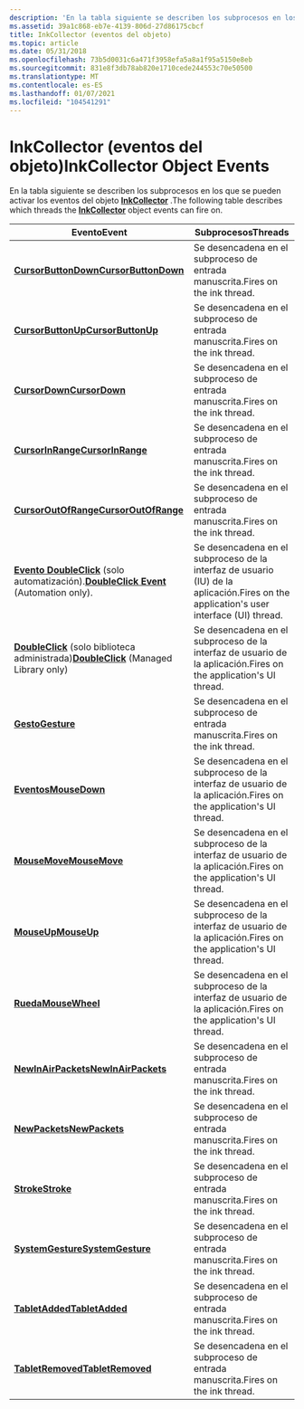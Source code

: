 ```yaml
---
description: 'En la tabla siguiente se describen los subprocesos en los que se pueden activar los eventos del objeto InkCollector. EventThreadsCursorButtonDownFires en el subproceso de entrada manuscrita. CursorButtonUpFires en el subproceso de entrada manuscrita. CursorDownFires en el subproceso de entrada manuscrita. CursorInRangeFires en el subproceso de entrada manuscrita. CursorOutOfRangeFires en el subproceso de entrada manuscrita. Evento DoubleClick (solo automatización). Se desencadena en el subproceso de la interfaz de usuario (IU) de la aplicación. DoubleClick (solo biblioteca administrada) se desencadena en el subproceso de la interfaz de usuario de la aplicación. GestureFires en el subproceso de entrada manuscrita. MouseDownFires en el subproceso de la interfaz de usuario de la aplicación. MouseMoveFires en el subproceso de la interfaz de usuario de la aplicación. MouseUpFires en el subproceso de la interfaz de usuario de la aplicación. MouseWheelFires en el subproceso de la interfaz de usuario de la aplicación. NewInAirPacketsFires en el subproceso de entrada manuscrita. NewPacketsFires en el subproceso de entrada manuscrita. StrokeFires en la entrada manuscrita thread.SystemGestureFires en el subproceso de entrada manuscrita. TabletAddedFires en el subproceso de entrada manuscrita. TabletRemovedFires en el subproceso de entrada manuscrita. '
ms.assetid: 39a1c868-eb7e-4139-806d-27d86175cbcf
title: InkCollector (eventos del objeto)
ms.topic: article
ms.date: 05/31/2018
ms.openlocfilehash: 73b5d0031c6a471f3958efa5a8a1f95a5150e8eb
ms.sourcegitcommit: 831e8f3db78ab820e1710cede244553c70e50500
ms.translationtype: MT
ms.contentlocale: es-ES
ms.lasthandoff: 01/07/2021
ms.locfileid: "104541291"
---
```

# <a name="inkcollector-object-events"></a><span data-ttu-id="e8db8-103">InkCollector (eventos del objeto)</span><span class="sxs-lookup"><span data-stu-id="e8db8-103">InkCollector Object Events</span></span>

<span data-ttu-id="e8db8-104">En la tabla siguiente se describen los subprocesos en los que se pueden activar los eventos del objeto [**InkCollector**](inkcollector-class.md) .</span><span class="sxs-lookup"><span data-stu-id="e8db8-104">The following table describes which threads the [**InkCollector**](inkcollector-class.md) object events can fire on.</span></span>



| <span data-ttu-id="e8db8-105">Evento</span><span class="sxs-lookup"><span data-stu-id="e8db8-105">Event</span></span>                                                                              | <span data-ttu-id="e8db8-106">Subprocesos</span><span class="sxs-lookup"><span data-stu-id="e8db8-106">Threads</span></span>                                                           |
|------------------------------------------------------------------------------------|-------------------------------------------------------------------|
| [<span data-ttu-id="e8db8-107">**CursorButtonDown**</span><span class="sxs-lookup"><span data-stu-id="e8db8-107">**CursorButtonDown**</span></span>](inkcollector-cursorbuttondown.md)                          | <span data-ttu-id="e8db8-108">Se desencadena en el subproceso de entrada manuscrita.</span><span class="sxs-lookup"><span data-stu-id="e8db8-108">Fires on the ink thread.</span></span><br/>                               |
| [<span data-ttu-id="e8db8-109">**CursorButtonUp**</span><span class="sxs-lookup"><span data-stu-id="e8db8-109">**CursorButtonUp**</span></span>](inkcollector-cursorbuttonup.md)                              | <span data-ttu-id="e8db8-110">Se desencadena en el subproceso de entrada manuscrita.</span><span class="sxs-lookup"><span data-stu-id="e8db8-110">Fires on the ink thread.</span></span><br/>                               |
| [<span data-ttu-id="e8db8-111">**CursorDown**</span><span class="sxs-lookup"><span data-stu-id="e8db8-111">**CursorDown**</span></span>](inkcollector-cursordown.md)                                      | <span data-ttu-id="e8db8-112">Se desencadena en el subproceso de entrada manuscrita.</span><span class="sxs-lookup"><span data-stu-id="e8db8-112">Fires on the ink thread.</span></span><br/>                               |
| [<span data-ttu-id="e8db8-113">**CursorInRange**</span><span class="sxs-lookup"><span data-stu-id="e8db8-113">**CursorInRange**</span></span>](inkcollector-cursorinrange.md)                                | <span data-ttu-id="e8db8-114">Se desencadena en el subproceso de entrada manuscrita.</span><span class="sxs-lookup"><span data-stu-id="e8db8-114">Fires on the ink thread.</span></span><br/>                               |
| [<span data-ttu-id="e8db8-115">**CursorOutOfRange**</span><span class="sxs-lookup"><span data-stu-id="e8db8-115">**CursorOutOfRange**</span></span>](inkcollector-cursoroutofrange.md)                          | <span data-ttu-id="e8db8-116">Se desencadena en el subproceso de entrada manuscrita.</span><span class="sxs-lookup"><span data-stu-id="e8db8-116">Fires on the ink thread.</span></span><br/>                               |
| <span data-ttu-id="e8db8-117">[**Evento DoubleClick**](inkcollector-doubleclick.md) (solo automatización).</span><span class="sxs-lookup"><span data-stu-id="e8db8-117">[**DoubleClick Event**](inkcollector-doubleclick.md) (Automation only).</span></span>           | <span data-ttu-id="e8db8-118">Se desencadena en el subproceso de la interfaz de usuario (IU) de la aplicación.</span><span class="sxs-lookup"><span data-stu-id="e8db8-118">Fires on the application's user interface (UI) thread.</span></span><br/> |
| <span data-ttu-id="e8db8-119">[**DoubleClick**](/previous-versions/ms567614(v=vs.100)) (solo biblioteca administrada)</span><span class="sxs-lookup"><span data-stu-id="e8db8-119">[**DoubleClick**](/previous-versions/ms567614(v=vs.100)) (Managed Library only)</span></span> | <span data-ttu-id="e8db8-120">Se desencadena en el subproceso de la interfaz de usuario de la aplicación.</span><span class="sxs-lookup"><span data-stu-id="e8db8-120">Fires on the application's UI thread.</span></span><br/>                  |
| [<span data-ttu-id="e8db8-121">**Gesto**</span><span class="sxs-lookup"><span data-stu-id="e8db8-121">**Gesture**</span></span>](inkcollector-gesture.md)                                            | <span data-ttu-id="e8db8-122">Se desencadena en el subproceso de entrada manuscrita.</span><span class="sxs-lookup"><span data-stu-id="e8db8-122">Fires on the ink thread.</span></span><br/>                               |
| [<span data-ttu-id="e8db8-123">**Eventos**</span><span class="sxs-lookup"><span data-stu-id="e8db8-123">**MouseDown**</span></span>](inkcollector-mousedown.md)                                        | <span data-ttu-id="e8db8-124">Se desencadena en el subproceso de la interfaz de usuario de la aplicación.</span><span class="sxs-lookup"><span data-stu-id="e8db8-124">Fires on the application's UI thread.</span></span><br/>                  |
| [<span data-ttu-id="e8db8-125">**MouseMove**</span><span class="sxs-lookup"><span data-stu-id="e8db8-125">**MouseMove**</span></span>](inkcollector-mousemove.md)                                        | <span data-ttu-id="e8db8-126">Se desencadena en el subproceso de la interfaz de usuario de la aplicación.</span><span class="sxs-lookup"><span data-stu-id="e8db8-126">Fires on the application's UI thread.</span></span><br/>                  |
| [<span data-ttu-id="e8db8-127">**MouseUp**</span><span class="sxs-lookup"><span data-stu-id="e8db8-127">**MouseUp**</span></span>](inkcollector-mouseup.md)                                            | <span data-ttu-id="e8db8-128">Se desencadena en el subproceso de la interfaz de usuario de la aplicación.</span><span class="sxs-lookup"><span data-stu-id="e8db8-128">Fires on the application's UI thread.</span></span><br/>                  |
| [<span data-ttu-id="e8db8-129">**Rueda**</span><span class="sxs-lookup"><span data-stu-id="e8db8-129">**MouseWheel**</span></span>](inkcollector-mousewheel.md)                                      | <span data-ttu-id="e8db8-130">Se desencadena en el subproceso de la interfaz de usuario de la aplicación.</span><span class="sxs-lookup"><span data-stu-id="e8db8-130">Fires on the application's UI thread.</span></span><br/>                  |
| [<span data-ttu-id="e8db8-131">**NewInAirPackets**</span><span class="sxs-lookup"><span data-stu-id="e8db8-131">**NewInAirPackets**</span></span>](inkcollector-newinairpackets.md)                            | <span data-ttu-id="e8db8-132">Se desencadena en el subproceso de entrada manuscrita.</span><span class="sxs-lookup"><span data-stu-id="e8db8-132">Fires on the ink thread.</span></span><br/>                               |
| [<span data-ttu-id="e8db8-133">**NewPackets**</span><span class="sxs-lookup"><span data-stu-id="e8db8-133">**NewPackets**</span></span>](inkcollector-newpackets.md)                                      | <span data-ttu-id="e8db8-134">Se desencadena en el subproceso de entrada manuscrita.</span><span class="sxs-lookup"><span data-stu-id="e8db8-134">Fires on the ink thread.</span></span><br/>                               |
| [<span data-ttu-id="e8db8-135">**Stroke**</span><span class="sxs-lookup"><span data-stu-id="e8db8-135">**Stroke**</span></span>](inkcollector-stroke.md)                                              | <span data-ttu-id="e8db8-136">Se desencadena en el subproceso de entrada manuscrita.</span><span class="sxs-lookup"><span data-stu-id="e8db8-136">Fires on the ink thread.</span></span><br/>                               |
| [<span data-ttu-id="e8db8-137">**SystemGesture**</span><span class="sxs-lookup"><span data-stu-id="e8db8-137">**SystemGesture**</span></span>](inkcollector-systemgesture.md)                                | <span data-ttu-id="e8db8-138">Se desencadena en el subproceso de entrada manuscrita.</span><span class="sxs-lookup"><span data-stu-id="e8db8-138">Fires on the ink thread.</span></span><br/>                               |
| [<span data-ttu-id="e8db8-139">**TabletAdded**</span><span class="sxs-lookup"><span data-stu-id="e8db8-139">**TabletAdded**</span></span>](inkcollector-tabletadded.md)                                    | <span data-ttu-id="e8db8-140">Se desencadena en el subproceso de entrada manuscrita.</span><span class="sxs-lookup"><span data-stu-id="e8db8-140">Fires on the ink thread.</span></span><br/>                               |
| [<span data-ttu-id="e8db8-141">**TabletRemoved**</span><span class="sxs-lookup"><span data-stu-id="e8db8-141">**TabletRemoved**</span></span>](inkcollector-tabletremoved.md)                                | <span data-ttu-id="e8db8-142">Se desencadena en el subproceso de entrada manuscrita.</span><span class="sxs-lookup"><span data-stu-id="e8db8-142">Fires on the ink thread.</span></span><br/>                               |



 

 

